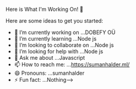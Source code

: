 Here is What I'm Working On! 👋

Here are some ideas to get you started:

- 🔭 I’m currently working on ...DOBEFY OÜ
- 🌱 I’m currently learning ...Node js
- 👯 I’m looking to collaborate on ...Node js
- 🤔 I’m looking for help with ...Node js
- 💬 Ask me about ...Javascript
- 📫 How to reach me: ...https://sumanhalder.ml/
- 😄 Pronouns: ...sumanhalder
- ⚡ Fun fact: ...Nothing-->
